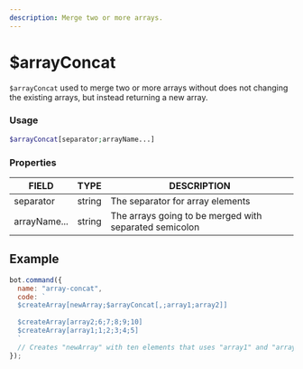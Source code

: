 ```yaml
---
description: Merge two or more arrays. 
---
```


# $arrayConcat

`$arrayConcat` used to merge two or more arrays without does not changing the existing arrays, but instead returning a new array.

### Usage 

```php
$arrayConcat[separator;arrayName...]
```

### Properties

| FIELD | TYPE | DESCRIPTION |
| ----- | ----- | ----- | 
| separator | string | The separator for array elements | 
| arrayName... | string | The arrays going to be merged with separated semicolon |

## Example

```javascript
bot.command({
  name: "array-concat", 
  code: `
  $createArray[newArray;$arrayConcat[,;array1;array2]]
  
  $createArray[array2;6;7;8;9;10]
  $createArray[array1;1;2;3;4;5]
  `
  // Creates "newArray" with ten elements that uses "array1" and "array2" is elements.
});
```
